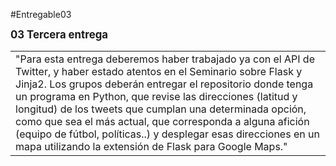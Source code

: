 #Entregable03

<b><big>03 Tercera entrega</big></b>
<table>
    <tr>
        <td>
        "Para esta entrega deberemos haber trabajado ya con el API de Twitter, y haber estado atentos en el Seminario sobre Flask y Jinja2​. Los grupos deberán entregar el repositorio donde tenga un programa en Python, que revise las direcciones (latitud y longitud) de los tweets que cumplan una determinada opción, como que sea el más actual, que corresponda a alguna afición (equipo de fútbol, políticas..) y desplegar esas direcciones en un mapa utilizando la extensión de Flask ​para Google Maps."
       </td>
    </tr>
</table>
